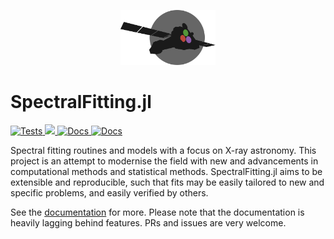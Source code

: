 <p align="center">
  <img width="30%" alt="BRImage" src="docs/src/assets/logo.svg">
</p>

# SpectralFitting.jl

<a href="https://github.com/fjebaker/SpectralFitting.jl/actions/workflows/test.yml">
<img alt="Tests" src="https://github.com/fjebaker/SpectralFitting.jl/actions/workflows/test.yml/badge.svg"/>
</a>

<a href="https://codecov.io/gh/fjebaker/SpectralFitting.jl" > 
 <img src="https://codecov.io/gh/fjebaker/SpectralFitting.jl/branch/main/graph/badge.svg?token=GU5IKBDUKU"/> 
</a>

<a href="https://github.com/fjebaker/SpectralFitting.jl/actions/workflows/docs.yml">
<img alt="Docs" src="https://github.com/fjebaker/SpectralFitting.jl/actions/workflows/docs.yml/badge.svg"/>
</a>

<a href="https://fjebaker.github.io/SpectralFitting.jl/dev/">
<img alt="Docs" src="https://img.shields.io/badge/docs-dev-blue.svg"/>
</a>

Spectral fitting routines and models with a focus on X-ray astronomy. This project is an attempt to modernise the field with new and advancements in computational methods and statistical methods. SpectralFitting.jl aims to be extensible and reproducible, such that fits may be easily tailored to new and specific problems, and easily verified by others.

See the [documentation](https://fjebaker.github.io/SpectralFitting.jl/dev/) for more. Please note that the documentation is heavily lagging behind features. PRs and issues are very welcome.
